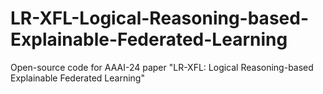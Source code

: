 # LR-XFL-Logical-Reasoning-based-Explainable-Federated-Learning
Open-source code for AAAI-24 paper "LR-XFL: Logical Reasoning-based Explainable Federated Learning"
